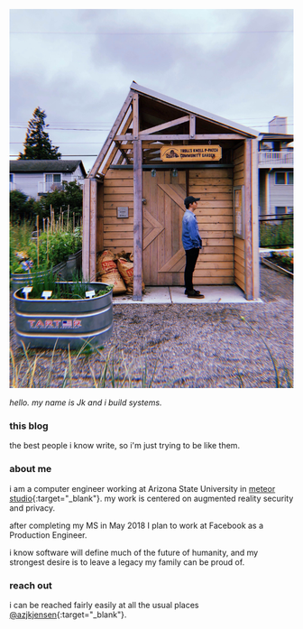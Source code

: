 ![me in all my glory](/../images/me2.jpg "me in all my glory")

_hello. my name is Jk and i build systems._

### this blog

the best people i know write, so i'm just trying to be like them.

### about me

i am a computer engineer working at Arizona State University in [meteor studio](http://meteor.ame.asu.edu/){:target="_blank"}. my work is centered on augmented reality security and privacy.

after completing my MS in May 2018 I plan to work at Facebook as a Production Engineer.

i know software will define much of the future of humanity, and my strongest desire is to leave a legacy my family can be proud of.

### reach out

i can be reached fairly easily at all the usual places [@azjkjensen](https://www.facebook.com/lovedonesandzeros){:target="_blank"}.
